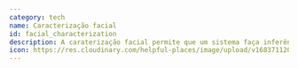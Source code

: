 ```yaml
---
category: tech
name: Caracterização facial
id: facial_characterization
description: A caraterização facial permite que um sistema faça inferências como o género, a expressão facial e a faixa etária, mas não identifica indivíduos. A tecnologia não retém nem utiliza quaisquer informações de identificação pessoal.
icon: https://res.cloudinary.com/helpful-places/image/upload/v1683711208/dtpr-icons/tech/facial_characterization_fhikun.svg
---
```

